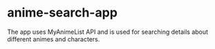# anime-search-app
The app uses MyAnimeList API and is used for searching details about different animes and characters.
